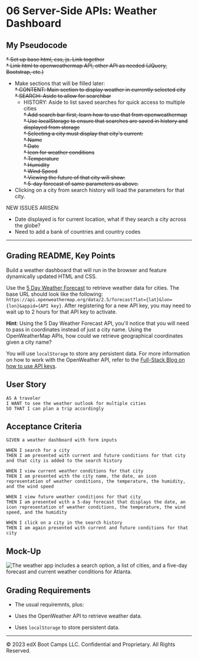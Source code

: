 # 06 Server-Side APIs: Weather Dashboard

## My Pseudocode

~~* Set up base html, css, js. Link together~~  
~~* Link html to openweathermap API, other API as needed (JQuery, Bootstrap, etc.)~~  
* Make sections that will be filled later:  
    ~~* CONTENT: Main section to display weather in currently selected city~~  
    ~~* SEARCH: Aside to allow for searchbar~~  
    * HISTORY: Aside to list saved searches for quick access to multiple cities  
~~* Add search bar first, learn how to use that from openweathermap~~  
~~* Use localStorage to ensure that searches are saved in history and displayed from storage~~  
~~* Selecting a city must display that city's current:~~   
    ~~* Name~~  
    ~~* Date~~  
    ~~* Icon for weather conditions~~  
    ~~* Temperature~~  
    ~~* Humidity~~  
    ~~* Wind Speed~~  
~~* Viewing the future of that city will show:~~  
    ~~* 5-day forecast of same parameters as above.~~  
* Clicking on a city from search history will load the parameters for that city. 

NEW ISSUES ARISEN:  
* Date displayed is for current location, what if they search a city across the globe?  
* Need to add a bank of countries and country codes

---

## Grading README, Key Points

Build a weather dashboard that will run in the browser and feature dynamically updated HTML and CSS.

Use the [5 Day Weather Forecast](https://openweathermap.org/forecast5) to retrieve weather data for cities. The base URL should look like the following: `https://api.openweathermap.org/data/2.5/forecast?lat={lat}&lon={lon}&appid={API key}`. After registering for a new API key, you may need to wait up to 2 hours for that API key to activate.

**Hint**: Using the 5 Day Weather Forecast API, you'll notice that you will need to pass in coordinates instead of just a city name. Using the OpenWeatherMap APIs, how could we retrieve geographical coordinates given a city name?

You will use `localStorage` to store any persistent data. For more information on how to work with the OpenWeather API, refer to the [Full-Stack Blog on how to use API keys](https://coding-boot-camp.github.io/full-stack/apis/how-to-use-api-keys).

## User Story

```
AS A traveler
I WANT to see the weather outlook for multiple cities
SO THAT I can plan a trip accordingly
```

## Acceptance Criteria

```
GIVEN a weather dashboard with form inputs

WHEN I search for a city
THEN I am presented with current and future conditions for that city and that city is added to the search history

WHEN I view current weather conditions for that city
THEN I am presented with the city name, the date, an icon representation of weather conditions, the temperature, the humidity, and the wind speed

WHEN I view future weather conditions for that city
THEN I am presented with a 5-day forecast that displays the date, an icon representation of weather conditions, the temperature, the wind speed, and the humidity

WHEN I click on a city in the search history
THEN I am again presented with current and future conditions for that city
```

## Mock-Up

![The weather app includes a search option, a list of cities, and a five-day forecast and current weather conditions for Atlanta.](..//Assets/06-server-side-apis-homework-demo.png)

## Grading Requirements

* The usual requiremnts, plus:

* Uses the OpenWeather API to retrieve weather data.

* Uses `localStorage` to store persistent data.


- - -
© 2023 edX Boot Camps LLC. Confidential and Proprietary. All Rights Reserved.
